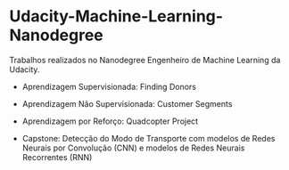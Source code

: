 # Udacity-Machine-Learning-Nanodegree
Trabalhos realizados no Nanodegree Engenheiro de Machine Learning da Udacity.

- Aprendizagem Supervisionada: Finding Donors

- Aprendizagem Não Supervisionada: Customer Segments

- Aprendizagem por Reforço: Quadcopter Project

- Capstone: Detecção do Modo de Transporte com modelos de Redes Neurais por Convolução (CNN) e modelos de Redes Neurais Recorrentes (RNN)
